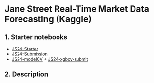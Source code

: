 # Jane Street Real-Time Market Data Forecasting (Kaggle)

## 1. Starter notebooks
 - [JS24-Starter](https://www.kaggle.com/code/olehkivernyk/js24-starter)
 - [JS24-Submission](https://www.kaggle.com/code/olehkivernyk/js24-submission/)
 - [JS24-modelCV](https://www.kaggle.com/code/olehkivernyk/js24-modelcv/) + [JS24-xgbcv-submit](https://www.kaggle.com/code/olehkivernyk/js24-xgbcv-submit/)

## 2. Description
